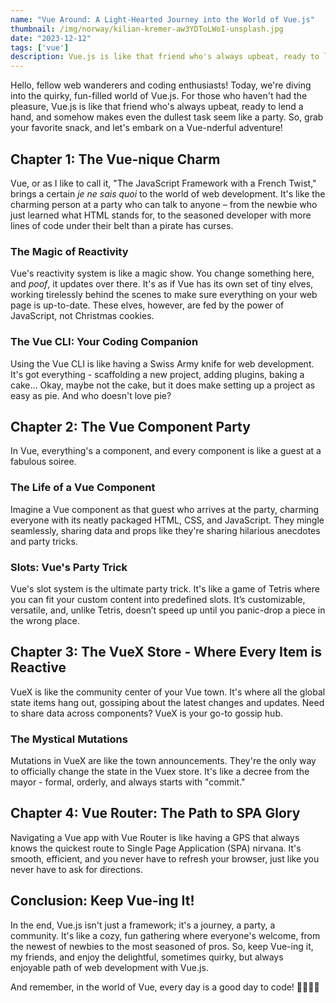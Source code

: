 ```yaml
---
name: "Vue Around: A Light-Hearted Journey into the World of Vue.js"
thumbnail: /img/norway/kilian-kremer-aw3YDToLWoI-unsplash.jpg
date: "2023-12-12"
tags: ['vue']
description: Vue.js is like that friend who's always upbeat, ready to lend a hand, and somehow makes even the dullest task seem like a party.
---
```


Hello, fellow web wanderers and coding enthusiasts! Today, we're diving into the quirky, fun-filled world of Vue.js. For those who haven't had the pleasure, Vue.js is like that friend who's always upbeat, ready to lend a hand, and somehow makes even the dullest task seem like a party. So, grab your favorite snack, and let's embark on a Vue-nderful adventure!

## Chapter 1: The Vue-nique Charm

Vue, or as I like to call it, "The JavaScript Framework with a French Twist," brings a certain *je ne sais quoi* to the world of web development. It's like the charming person at a party who can talk to anyone – from the newbie who just learned what HTML stands for, to the seasoned developer with more lines of code under their belt than a pirate has curses.

### The Magic of Reactivity

Vue's reactivity system is like a magic show. You change something here, and *poof*, it updates over there. It's as if Vue has its own set of tiny elves, working tirelessly behind the scenes to make sure everything on your web page is up-to-date. These elves, however, are fed by the power of JavaScript, not Christmas cookies.

### The Vue CLI: Your Coding Companion

Using the Vue CLI is like having a Swiss Army knife for web development. It's got everything - scaffolding a new project, adding plugins, baking a cake... Okay, maybe not the cake, but it does make setting up a project as easy as pie. And who doesn't love pie?

## Chapter 2: The Vue Component Party

In Vue, everything's a component, and every component is like a guest at a fabulous soiree.

### The Life of a Vue Component

Imagine a Vue component as that guest who arrives at the party, charming everyone with its neatly packaged HTML, CSS, and JavaScript. They mingle seamlessly, sharing data and props like they're sharing hilarious anecdotes and party tricks.

### Slots: Vue's Party Trick

Vue's slot system is the ultimate party trick. It's like a game of Tetris where you can fit your custom content into predefined slots. It’s customizable, versatile, and, unlike Tetris, doesn’t speed up until you panic-drop a piece in the wrong place.

## Chapter 3: The VueX Store - Where Every Item is Reactive

VueX is like the community center of your Vue town. It's where all the global state items hang out, gossiping about the latest changes and updates. Need to share data across components? VueX is your go-to gossip hub.

### The Mystical Mutations

Mutations in VueX are like the town announcements. They're the only way to officially change the state in the Vuex store. It's like a decree from the mayor - formal, orderly, and always starts with "commit."

## Chapter 4: Vue Router: The Path to SPA Glory

Navigating a Vue app with Vue Router is like having a GPS that always knows the quickest route to Single Page Application (SPA) nirvana. It's smooth, efficient, and you never have to refresh your browser, just like you never have to ask for directions.

## Conclusion: Keep Vue-ing It!

In the end, Vue.js isn't just a framework; it's a journey, a party, a community. It's like a cozy, fun gathering where everyone's welcome, from the newest of newbies to the most seasoned of pros. So, keep Vue-ing it, my friends, and enjoy the delightful, sometimes quirky, but always enjoyable path of web development with Vue.js.

And remember, in the world of Vue, every day is a good day to code! 🎉👩‍💻🌐